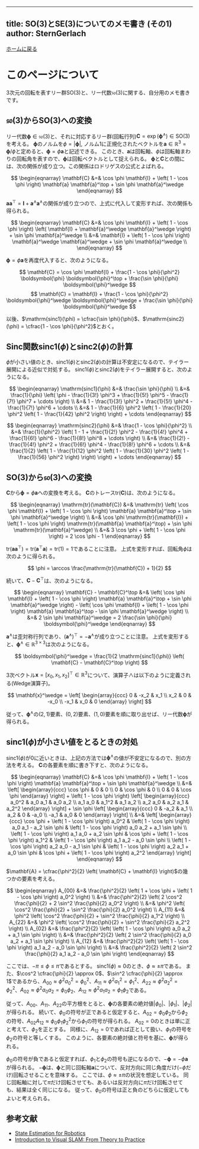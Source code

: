 
---
title:  SO(3)とSE(3)についてのメモ書き (その1)
author: SternGerlach
---

<!--
 pandoc -s --filter pandoc-crossref -M "crossrefYaml=./crossref_config.yaml" -f markdown -t html5 --mathjax --css style.css lie-1.md > lie-1.html
-->

[ホームに戻る](./index.html)

# このページについて

3次元の回転を表すリー群$\mathrm{SO}(3)$と、リー代数$\mathfrak{so}(3)$に関する、自分用のメモ書きです。

## $\mathfrak{so}(3)$から$\mathrm{SO}(3)$への変換

リー代数$\boldsymbol{\phi} \in \mathfrak{so}(3)$と、それに対応するリー群(回転行列)$\mathbf{C} = \exp(\boldsymbol{\phi}^\wedge) \in \mathrm{SO}(3)$を考える。
$\boldsymbol{\phi}$のノルムを$\phi = | \boldsymbol{\phi} |$, ノルム1に正規化されたベクトルを$\mathbf{a} \in \mathbb{R}^3 = \boldsymbol{\phi} / \phi$と定めると、$\boldsymbol{\phi} = \phi \mathbf{a}$と記述できる。
このとき、$\mathbf{a}$は回転軸、$\phi$は回転軸まわりの回転角を表すので、$\boldsymbol{\phi}$は回転ベクトルとして捉えられる。
$\boldsymbol{\phi}$と$\mathbf{C}$との間には、次の関係が成り立つ。この関係はロドリゲスの公式とよばれる。

$$
  \begin{eqnarray}
    \mathbf{C} &=& \cos \phi \mathbf{I} + \left( 1 - \cos \phi \right) \mathbf{a} \mathbf{a}^\top
      + \sin \phi \mathbf{a}^\wedge
  \end{eqnarray}
$$

$\mathbf{a} \mathbf{a}^\top = \mathbf{I} + \mathbf{a}^\wedge \mathbf{a}^\wedge$の関係が成り立つので、上式に代入して変形すれば、次の関係も得られる。

$$
  \begin{eqnarray}
    \mathbf{C} &=& \cos \phi \mathbf{I} + \left( 1 - \cos \phi \right)
      \left( \mathbf{I} + \mathbf{a}^\wedge \mathbf{a}^\wedge \right)
      + \sin \phi \mathbf{a}^\wedge \\
    &=& \mathbf{I} + \left( 1 - \cos \phi \right)
      \mathbf{a}^\wedge \mathbf{a}^\wedge
      + \sin \phi \mathbf{a}^\wedge \\
  \end{eqnarray}
$$

$\boldsymbol{\phi} = \phi \mathbf{a}$を再度代入すると、次のようになる。

$$
  \mathbf{C} = \cos \phi \mathbf{I} + \frac{1 - \cos \phi}{\phi^2}
    \boldsymbol{\phi} \boldsymbol{\phi}^\top
    + \frac{\sin \phi}{\phi} \boldsymbol{\phi}^\wedge
$$
$$
  \mathbf{C} = \mathbf{I} + \frac{1 - \cos \phi}{\phi^2}
    \boldsymbol{\phi}^\wedge \boldsymbol{\phi}^\wedge
    + \frac{\sin \phi}{\phi} \boldsymbol{\phi}^\wedge
$$

以後、$\mathrm{sinc1}(\phi) = \cfrac{\sin \phi}{\phi}$、$\mathrm{sinc2}(\phi) = \cfrac{1 - \cos \phi}{\phi^2}$とおく。

## Sinc関数$\mathrm{sinc1}(\phi)$と$\mathrm{sinc2}(\phi)$の計算

$\phi$が小さい値のとき、$\mathrm{sinc1}(\phi)$と$\mathrm{sinc2}(\phi)$の計算は不安定になるので、テイラー展開による近似で対処する。
$\mathrm{sinc1}(\phi)$と$\mathrm{sinc2}(\phi)$をテイラー展開すると、次のようになる。

$$
  \begin{eqnarray}
    \mathrm{sinc1}(\phi) &=& \frac{\sin \phi}{\phi} \\
    &=& \frac{1}{\phi} \left( \phi - \frac{1}{3!} \phi^3
      + \frac{1}{5!} \phi^5 - \frac{1}{7!} \phi^7 + \cdots \right) \\
    &=& 1 - \frac{1}{3!} \phi^2 + \frac{1}{5!} \phi^4 - \frac{1}{7!} \phi^6 + \cdots \\
    &=& 1 - \frac{1}{6} \phi^2 \left( 1 - \frac{1}{20} \phi^2
      \left( 1 - \frac{1}{42} \phi^2 \right) \right) + \cdots
  \end{eqnarray}
$$

$$
  \begin{eqnarray}
    \mathrm{sinc2}(\phi) &=& \frac{1 - \cos \phi}{\phi^2} \\
    &=& \frac{1}{\phi^2} \left( 1 - 1 + \frac{1}{2!} \phi^2 - \frac{1}{4!} \phi^4
      + \frac{1}{6!} \phi^6 - \frac{1}{8!} \phi^8 + \cdots \right) \\
    &=& \frac{1}{2!} - \frac{1}{4!} \phi^2
      + \frac{1}{6!} \phi^4 - \frac{1}{8!} \phi^6 + \cdots \\
    &=& \frac{1}{2} \left( 1 - \frac{1}{12} \phi^2 \left( 1 - \frac{1}{30} \phi^2
      \left( 1 - \frac{1}{56} \phi^2 \right) \right) \right) + \cdots
  \end{eqnarray}
$$

## $\mathrm{SO}(3)$から$\mathfrak{so}(3)$への変換

$\mathbf{C}$から$\boldsymbol{\phi} = \phi \mathbf{a}$への変換を考える。
$\mathbf{C}$のトレース$\mathrm{tr}(\mathbf{C})$は、次のようになる。

$$
  \begin{eqnarray}
    \mathrm{tr}(\mathbf{C}) &=& \mathrm{tr} \left(
      \cos \phi \mathbf{I} + \left( 1 - \cos \phi \right) \mathbf{a} \mathbf{a}^\top
      + \sin \phi \mathbf{a}^\wedge \right) \\
    &=& \cos \phi \mathrm{tr}(\mathbf{I})
      + \left( 1 - \cos \phi \right) \mathrm{tr}(\mathbf{a} \mathbf{a}^\top)
      + \sin \phi \mathrm{tr}(\mathbf{a}^\wedge) \\
    &=& 3 \cos \phi + \left( 1 - \cos \phi \right) = 2 \cos \phi - 1
  \end{eqnarray}
$$

$\mathrm{tr}(\mathbf{a} \mathbf{a}^\top) = \mathrm{tr}(\mathbf{a}^\top \mathbf{a}) = \mathrm{tr}(1) = 1$であることに注意。
上式を変形すれば、回転角$\phi$は次のように得られる。

$$
  \phi = \arccos \frac{\mathrm{tr}(\mathbf{C}) + 1}{2}
$$

続いて、$\mathbf{C} - \mathbf{C}^\top$は、次のようになる。

$$
  \begin{eqnarray}
    \mathbf{C} - \mathbf{C}^\top &=& \left(
      \cos \phi \mathbf{I} + \left( 1 - \cos \phi \right) \mathbf{a} \mathbf{a}^\top
      + \sin \phi \mathbf{a}^\wedge \right)
      - \left( \cos \phi \mathbf{I} + \left( 1 - \cos \phi \right) \mathbf{a} \mathbf{a}^\top
      - \sin \phi \mathbf{a}^\wedge \right) \\
    &=& 2 \sin \phi \mathbf{a}^\wedge = 2 \frac{\sin \phi}{\phi} \boldsymbol{\phi}^\wedge
  \end{eqnarray}
$$

$\mathbf{a}^\wedge$は歪対称行列であり、$\left( \mathbf{a}^\wedge \right)^\top = -\mathbf{a}^\wedge$が成り立つことに注意。
上式を変形すると、$\boldsymbol{\phi}^\wedge \in \mathbb{R}^{3 \times 3}$は次のようになる。

$$
  \boldsymbol{\phi}^\wedge = \frac{1}{2 \mathrm{sinc1}(\phi)}
    \left( \mathbf{C} - \mathbf{C}^\top \right)
$$

3次ベクトル$\mathbf{x} = \left[ x_0, x_1, x_2 \right]^\top \in \mathbb{R}^3$について、演算子$\wedge$は以下のように定義される(Wedge演算子)。

$$
  \mathbf{x}^\wedge = \left[ \begin{array}{ccc}
    0 & -x_2 & x_1 \\ x_2 & 0 & -x_0 \\ -x_1 & x_0 & 0 \end{array} \right]
$$

従って、$\boldsymbol{\phi}^\wedge$の$(2, 1)$要素、$(0, 2)$要素、$(1, 0)$要素を順に取り出せば、リー代数$\boldsymbol{\phi}$が得られる。

## $\mathrm{sinc1}(\phi)$が小さい値をとるときの対処

$\mathrm{sinc1}(\phi)$が$0$に近いときは、上記の方法では$\boldsymbol{\phi}^\wedge$の値が不安定になるので、別の方法を考える。
$\mathbf{C}$の各要素を順に書き下すと、次のようになる。

$$
  \begin{eqnarray}
    \mathbf{C} &=& \cos \phi \mathbf{I} + \left( 1 - \cos \phi \right) \mathbf{a} \mathbf{a}^\top
      + \sin \phi \mathbf{a}^\wedge \\
    &=& \left[ \begin{array}{ccc}
      \cos \phi & 0 & 0 \\ 0 & \cos \phi & 0 \\ 0 & 0 & \cos \phi \end{array} \right]
      + \left( 1 - \cos \phi \right) \left[ \begin{array}{ccc}
      a_0^2 & a_0 a_1 & a_0 a_2 \\ a_1 a_0 & a_1^2 & a_1 a_2 \\
      a_2 a_0 & a_2 a_1 & a_2^2 \end{array} \right]
      + \sin \phi \left[ \begin{array}{ccc}
      0 & -a_2 & a_1 \\ a_2 & 0 & -a_0 \\ -a_1 & a_0 & 0 \end{array} \right] \\
    &=& \left[ \begin{array}{ccc}
      \cos \phi + \left( 1 - \cos \phi \right) a_0^2
      & \left( 1 - \cos \phi \right) a_0 a_1 - a_2 \sin \phi
      & \left( 1 - \cos \phi \right) a_0 a_2 + a_1 \sin \phi \\
      \left( 1 - \cos \phi \right) a_1 a_0 + a_2 \sin \phi
      & \cos \phi + \left( 1 - \cos \phi \right) a_1^2
      & \left( 1 - \cos \phi \right) a_1 a_2 - a_0 \sin \phi \\
      \left( 1 - \cos \phi \right) a_2 a_0 - a_1 \sin \phi
      & \left( 1 - \cos \phi \right) a_2 a_1 + a_0 \sin \phi
      & \cos \phi + \left( 1 - \cos \phi \right) a_2^2 \end{array} \right]
  \end{eqnarray}
$$

$\mathbf{A} = \cfrac{\phi^2}{2} \left( \mathbf{C} + \mathbf{I} \right)$の幾つかの要素を考える。

$$
  \begin{eqnarray}
    A_{00} &=& \frac{\phi^2}{2} \left( 1 + \cos \phi + \left( 1 - \cos \phi \right) a_0^2 \right) \\
    &=& \frac{\phi^2}{2} \left( 2 \cos^2 \frac{\phi}{2} + 2 \sin^2 \frac{\phi}{2} a_0^2 \right) \\
    &=& \phi^2 \left( \cos^2 \frac{\phi}{2} + \sin^2 \frac{\phi}{2} a_0^2 \right) \\
    A_{11} &=& \phi^2 \left( \cos^2 \frac{\phi}{2} + \sin^2 \frac{\phi}{2} a_1^2 \right) \\
    A_{22} &=& \phi^2 \left( \cos^2 \frac{\phi}{2} + \sin^2 \frac{\phi}{2} a_2^2 \right) \\
    A_{02} &=& \frac{\phi^2}{2} \left( \left( 1 - \cos \phi \right) a_0 a_2 + a_1 \sin \phi \right) \\
    &=& \frac{\phi^2}{2} \left( 2 \sin^2 \frac{\phi}{2} a_0 a_2 + a_1 \sin \phi \right) \\
    A_{12} &=& \frac{\phi^2}{2} \left( \left( 1 - \cos \phi \right) a_1 a_2 - a_0 \sin \phi \right) \\
    &=& \frac{\phi^2}{2} \left( 2 \sin^2 \frac{\phi}{2} a_1 a_2 - a_0 \sin \phi \right)
  \end{eqnarray}
$$

ここでは、$-\pi \le \phi \le \pi$であるとする。
$\mathrm{sinc1}(\phi) \approx 0$のとき、$\phi \approx \pm \pi$である。
また、$\cos^2 \cfrac{\phi}{2} \approx 0$、$\sin^2 \cfrac{\phi}{2} \approx 1$であるから、$A_{00} \approx \phi^2 a_0^2 = \phi_0^2$、$A_{11} \approx \phi^2 a_1^2 = \phi_1^2$、$A_{22} \approx \phi^2 a_2^2 = \phi_2^2$、$A_{02} \approx \phi^2 a_0 a_2 = \phi_0 \phi_2$、$A_{12} \approx \phi^2 a_1 a_2 = \phi_1 \phi_2$である。

従って、$A_{00}$、$A_{11}$、$A_{22}$の平方根をとると、$\boldsymbol{\phi}$の各要素の絶対値$| \phi_0 |$、$| \phi_1 |$、$| \phi_2 |$が得られる。
続いて、$\phi_0$の符号が正であると仮定すると、$A_{02} = \phi_0 \phi_2$から$\phi_2$の符号、$A_{02} A_{12} \approx \phi_0 \phi_1 \phi_2^2$から$\phi_1$の符号が得られる。
$A_{02} = 0$のときは単に正と考えて、$\phi_2$を正とする。
同様に、$A_{12} = 0$であれば正として扱い、$\phi_1$の符号を$\phi_2$の符号と等しくする。
このように、各要素の絶対値と符号を基に、$\boldsymbol{\phi}$が得られる。

$\phi_0$の符号が負であると仮定すれば、$\phi_1$と$\phi_2$の符号も逆になるので、$-\boldsymbol{\phi} = -\phi \mathbf{a}$が得られる。
$-\boldsymbol{\phi}$は、$\boldsymbol{\phi}$と同じ回転軸$\mathbf{a}$について、反対方向に同じ角度だけ($-\phi$だけ)回転させることを意味する。
ここでは、$\phi \approx \pm \pi$の状況を想定している。
同じ回転軸に対して$\pi$だけ回転させても、あるいは反対方向に$\pi$だけ回転させても、結果は全く同じになる。
従って、$\phi_0$の符号は正と負のどちらに仮定してもよいと考えられる。

## 参考文献

- [State Estimation for Robotics](http://asrl.utias.utoronto.ca/~tdb/bib/barfoot_ser17.pdf)
- [Introduction to Visual SLAM: From Theory to Practice](https://github.com/gaoxiang12/slambook-en)

